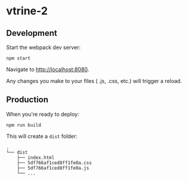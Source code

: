 
# vtrine-2

## Development

Start the webpack dev server:

    npm start

Navigate to <http://localhost:8080>.

Any changes you make to your files ( .js, .css, etc.) will trigger a reload.

## Production

When you're ready to deploy:

    npm run build

This will create a `dist` folder:

    .
    └── dist
        ├── index.html 
        ├── 5df766af1ced8ff1fe0a.css
        ├── 5df766af1ced8ff1fe0a.js
        └── ...

